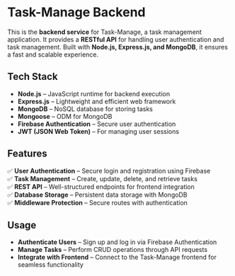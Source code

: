

# **Task-Manage Backend**  

This is the **backend service** for Task-Manage, a task management application. It provides a **RESTful API** for handling user authentication and task management. Built with **Node.js, Express.js, and MongoDB**, it ensures a fast and scalable experience.  

## **Tech Stack**  
- **Node.js** – JavaScript runtime for backend execution  
- **Express.js** – Lightweight and efficient web framework  
- **MongoDB** – NoSQL database for storing tasks  
- **Mongoose** – ODM for MongoDB  
- **Firebase Authentication** – Secure user authentication  
- **JWT (JSON Web Token)** – For managing user sessions  

## **Features**  
✅ **User Authentication** – Secure login and registration using Firebase  
✅ **Task Management** – Create, update, delete, and retrieve tasks  
✅ **REST API** – Well-structured endpoints for frontend integration  
✅ **Database Storage** – Persistent data storage with MongoDB  
✅ **Middleware Protection** – Secure routes with authentication  

## **Usage**  
- **Authenticate Users** – Sign up and log in via Firebase Authentication  
- **Manage Tasks** – Perform CRUD operations through API requests  
- **Integrate with Frontend** – Connect to the Task-Manage frontend for seamless functionality  
